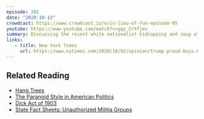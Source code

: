 ```yaml
---
episode: 201
date: "2020-10-13"
crowdcast: https://www.crowdcast.io/e/in-lieu-of-fun-episode-95
youtube: https://www.youtube.com/watch?v=gqz_CrXfjes
summary: Discussing the recent white nationalist kidnapping and coup attempt in Michigan
links:
   - title: New York Times
     url: https://www.nytimes.com/2020/10/02/opinion/trump-proud-boys.html
---
```


## Related Reading

- [Hang Trees](https://kengonzalesday.com/projects/hang-trees/)
- [The Paranoid Style in American Politics](https://harpers.org/archive/1964/11/the-paranoid-style-in-american-politics/)
- [Dick Act of 1903](https://en.wikipedia.org/wiki/Militia_Act_of_1903)
- [State Fact Sheets: Unauthorized Militia Groups](https://www.law.georgetown.edu/icap/our-work/addressing-the-rise-of-unlawful-private-paramilitaries/state-fact-sheets/)
